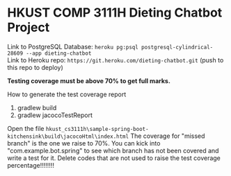 # HKUST COMP 3111H Dieting Chatbot Project

Link to PostgreSQL Database: `heroku pg:psql postgresql-cylindrical-28609 --app dieting-chatbot`  
Link to Heroku repo: `https://git.heroku.com/dieting-chatbot.git` (push to this repo to deploy)  

**Testing coverage must be above 70% to get full marks.**

How to generate the test coverage report

1. gradlew build
2. gradlew jacocoTestReport

Open the file `hkust_cs3111h\sample-spring-boot-kitchensink\build\jacocoHtml\index.html`
The coverage for "missed branch" is the one we raise to 70%.
You can kick into "com.example.bot.spring" to see which branch has not been covered and write a test for it.
Delete codes that are not used to raise the test coverage percentage!!!!!!!!